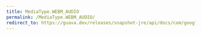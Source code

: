 ```yaml
---
title: MediaType.WEBM_AUDIO
permalink: /MediaType.WEBM_AUDIO/
redirect_to: https://guava.dev/releases/snapshot-jre/api/docs/com/google/common/net/MediaType.html#WEBM_AUDIO
---
```


